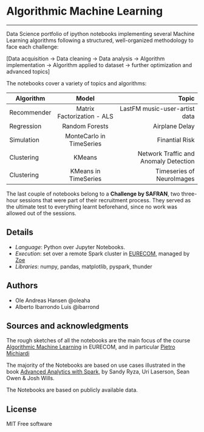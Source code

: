 # Algorithmic Machine Learning
----------
Data Science portfolio of ipython notebooks implementing several Machine Learning algorithms following a structured, well-organized methodology to face each challenge: 

[Data acquisition -> Data cleaning -> Data analysis -> Algorithm implementation -> Algorithm applied to dataset -> further optimization and advanced topics] 

The notebooks cover a variety of topics and algorithms:

|  Algorithm  |           Model            |                       Topic         |
|-------------|:--------------------------:|--------------------------------------:|
| Recommender | Matrix Factorization - ALS | LastFM music-user-artist data         |
| Regression  |       Random Forests       |                Airplane Delay         |
| Simulation  |   MonteCarlo in TimeSeries        |                Finantial Risk         |
| Clustering  |       KMeans               | Network Traffic and Anomaly Detection |
| Clustering  |   KMeans in TimeSeries     |          Timeseries of NeuroImages    |

The last couple of notebooks belong to a **Challenge by SAFRAN**, two three-hour sessions that were part of their recruitment process. They served as the ultimate test to everything learnt beforehand, since no work was allowed out of the sessions.

## Details
* _Language_: Python over Jupyter Notebooks.
* _Execution_: set over a remote Spark cluster in [EURECOM](http://www.eurecom.fr/fr), managed by [Zoe](http://zoe-analytics.eu/)
* _Libraries_: numpy, pandas, matplotlib, pyspark, thunder

## Authors 
* Ole Andreas Hansen @oleaha
* Alberto Ibarrondo Luis @ibarrond

## Sources and acknowledgments
The rough sketches of all the notebooks are the main focus of the course [Algorithmic Machine Learning](https://github.com/DistributedSystemsGroup/Algorithmic-Machine-Learning) in EURECOM, and in particular [Pietro Michiardi](https://github.com/michiard)

The majority of the Notebooks are based on use cases illustrated in the book [Advanced Analytics with Spark](http://shop.oreilly.com/product/0636920035091.do), by Sandy Ryza, Uri Laserson, Sean Owen & Josh Wills.

The Notebooks are based on publicly available data.

## License
MIT Free software
